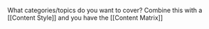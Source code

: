 What categories/topics do you want to cover? Combine this with a [[Content Style]] and you have the [[Content Matrix]] 